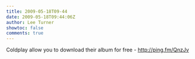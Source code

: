 ```yaml
---
title: 2009-05-18T09-44
date: 2009-05-18T09:44:06Z
author: Lee Turner
showtoc: false
comments: true
---
```


Coldplay allow you to download their album for free - http://ping.fm/QnzJv

